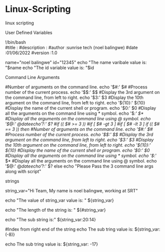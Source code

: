 # Linux-Scripting
linux scripting



User Defined Variables


!/bin/bash      
#title           :
#description     :
#author		     :sunrise tech (noel balingwe)
#date            :01/06/2022
#version         :1.0    

name="noel balingwe"
id="12345"
echo "The name varibale value is: "$name
echo "The id variable value is: "$id



Command Line Arguments


#Number of arguments on the command line.
echo '$#:' $#
#Process number of the current process.
echo '$$:' $$
#Display the 3rd argument on the command line, from left to right.
echo '$3:' $3
#Display the 10th argument on the command line, from left to right.
echo '${10}:' ${10}
#Display the name of the current shell or program.
echo '$0:' $0
#Display all the arguments on the command line using * symbol.
echo '$*:' $*
#Display all the arguments on the command line using @ symbol.
echo '$@:' $@
date
echo '$?:' $?
#if (( $# >= 3 ))
#if [ $# -gt 3 ]
#if [ $# -lt 3 ]
if (( $# == 3 ))
then
#Number of arguments on the command line.
echo '$#:' $#
#Process number of the current process.
echo '$$:' $$
#Display the 3rd argument on the command line, from left to right.
echo '$3:' $3
#Display the 10th argument on the command line, from left to right.
echo '${10}:' ${10}
#Display the name of the current shell or program.
echo '$0:' $0
#Display all the arguments on the command line using * symbol.
echo '$*:' $*
#Display all the arguments on the command line using @ symbol.
echo '$@:' $@
date
echo '$?:' $?
else
echo "Please Pass the 3 command line args along with script"



strings



string_var="Hi Team, My name is  noel balingwe, working  at SRT"

echo "The value of string_var value is: " ${string_var}

echo "The length of the string is: " ${#string_var}

echo "The sub string is:"  ${string_var:20:14}

#Index from right end  of the string
echo The sub tring value is:  ${string_var: (-8)}

echo The sub tring value is:  ${string_var: -17}
